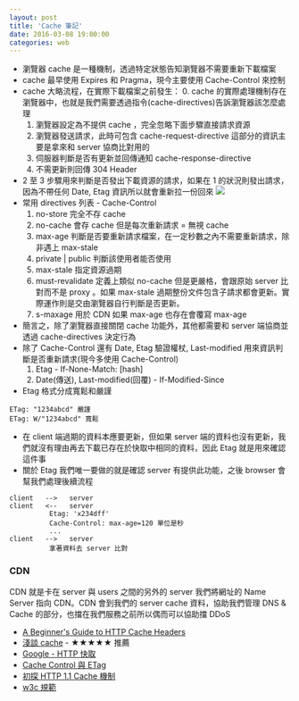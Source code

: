 ```yaml
---
layout: post
title: 'Cache 筆記'
date: 2016-03-08 19:00:00
categories: web
---
```


* 瀏覽器 cache 是一種機制，透過特定狀態告知瀏覽器不需要重新下載檔案
* cache 最早使用 Expires 和 Pragma，現今主要使用 Cache-Control 來控制
* cache 大略流程，在實際下載檔案之前發生：
  0. cache 的實際處理機制存在瀏覽器中，也就是我們需要透過指令(cache-directives)告訴瀏覽器該怎麼處理
  1. 瀏覽器設定為不提供 cache ，完全忽略下面步驟直接請求資源
  2. 瀏覽器發送請求，此時可包含 cache-request-directive 這部分的資訊主要是拿來和 server 協商比對用的
  3. 伺服器判斷是否有更新並回傳通知 cache-response-directive
  4. 不需更新則回傳 304 Header
* 2 至 3 步驟用來判斷是否發出下載資源的請求，如果在 1 的狀況則發出請求，因為不帶任何 Date, Etag 資訊所以就會重新拉一份回來
![](http://i.imgur.com/4mjsAuc.png)
* 常用 directives 列表 - Cache-Control
  1. no-store 完全不存 cache
  2. no-cache 會存 cache 但是每次重新請求 = 無視 cache
  3. max-age 判斷是否要重新請求檔案，在一定秒數之內不需要重新請求，除非遇上 max-stale
  4. private | public 判斷該使用者能否使用
  5. max-stale 指定資源過期
  6. must-revalidate 定義上類似 no-cache 但是更嚴格，會跟原始 server 比對而不是 proxy 。如果 max-stale 過期整份文件包含子請求都會更新。實際運作則是交由瀏覽器自行判斷是否更新。
  7. s-maxage 用於 CDN 如果 max-age 也存在會覆寫 max-age
* 簡言之，除了瀏覽器直接關閉 cache 功能外，其他都需要和 server 端協商並透過 cache-directives 決定行為
* 除了 Cache-Control 還有 Date, Etag 驗證權杖, Last-modified 用來資訊判斷是否重新請求(現今多使用 Cache-Control)
  1. Etag - If-None-Match: [hash]
  2. Date(傳送), Last-modified(回覆) - If-Modified-Since
* Etag 格式分成寬鬆和嚴謹

~~~
ETag: "1234abcd" 嚴謹
ETag: W/"1234abcd" 寬鬆
~~~

* 在 client 端過期的資料本應要更新，但如果 server 端的資料也沒有更新，我們就沒有理由再去下載已存在於快取中相同的資料，因此 Etag 就是用來確認這件事
* 關於 Etag 我們唯一要做的就是確認 server 有提供此功能，之後 browser 會幫我們處理後續流程

~~~
client   -->   server
client   <--   server
          Etag: 'x234dff'
          Cache-Control: max-age=120 單位是秒
          ...
client   -->   server
          拿著資料去 server 比對
~~~

### CDN

CDN 就是卡在 server 與 users 之間的另外的 server 我們將網址的  Name Server 指向 CDN。CDN 會到我們的 server cache 資料，協助我們管理 DNS & Cache 的部分，也擋在我們服務之前所以偶而可以協助擋 DDoS

* [A Beginner's Guide to HTTP Cache Headers](http://j.mp/1QCzEho)
* [淺談 cache](http://www.alloyteam.com/2016/03/discussion-on-web-caching/) - ★★★★★ 推薦
* [Google - HTTP 快取](https://developers.google.com/web/fundamentals/performance/optimizing-content-efficiency/http-caching)
* [Cache Control 與 ETag](https://blog.othree.net/log/2012/12/22/cache-control-and-etag/)
* [初探 HTTP 1.1 Cache 機制](http://blog.toright.com/posts/3414/%E5%88%9D%E6%8E%A2-http-1-1-cache-%E6%A9%9F%E5%88%B6.html)
* [w3c 規範](https://www.w3.org/Protocols/rfc2616/rfc2616-sec14.html#sec14.9)
